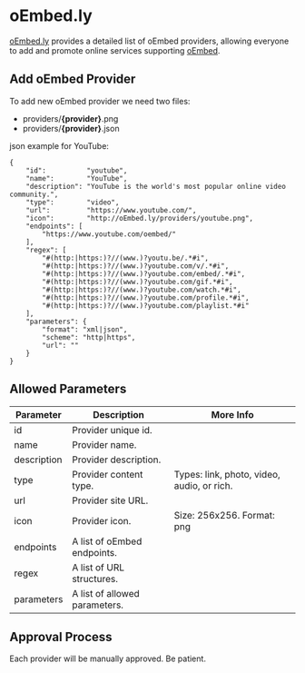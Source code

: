 # oEmbed.ly
[oEmbed.ly](http://oEmbed.ly/) provides a detailed list of oEmbed providers, allowing everyone to add and promote online services supporting [oEmbed](http://oembed.com/).

## Add oEmbed Provider

To add new oEmbed provider we need two files:

* providers/**{provider}**.png
* providers/**{provider}**.json

json example for YouTube:
```
{
	"id":          "youtube",
	"name":        "YouTube",
	"description": "YouTube is the world's most popular online video community.",
	"type":        "video",
	"url":         "https://www.youtube.com/",
	"icon":        "http://oEmbed.ly/providers/youtube.png",
	"endpoints": [
		"https://www.youtube.com/oembed/"
	],
	"regex": [
		"#(http:|https:)?//(www.)?youtu.be/.*#i",
		"#(http:|https:)?//(www.)?youtube.com/v/.*#i",
		"#(http:|https:)?//(www.)?youtube.com/embed/.*#i",
		"#(http:|https:)?//(www.)?youtube.com/gif.*#i",
		"#(http:|https:)?//(www.)?youtube.com/watch.*#i",
		"#(http:|https:)?//(www.)?youtube.com/profile.*#i",
		"#(http:|https:)?//(www.)?youtube.com/playlist.*#i"
	],
	"parameters": {
		"format": "xml|json",
		"scheme": "http|https",
		"url": ""
	}
}
```

## Allowed Parameters

Parameter     | Description                   | More Info
------------- | ----------------------------- | ---------
id            | Provider unique id.           | 
name          | Provider name.                | 
description   | Provider description.         | 
type          | Provider content type.        | Types: link, photo, video, audio, or rich.
url           | Provider site URL.            | 
icon          | Provider icon.                | Size: 256x256. Format: png
endpoints     | A list of oEmbed endpoints.   | 
regex         | A list of URL structures.     | 
parameters    | A list of allowed parameters. | 

## Approval Process

Each provider will be manually approved. Be patient.

